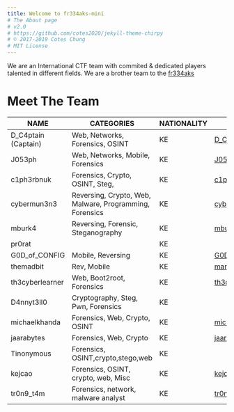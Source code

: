 ```yaml
---
title: Welcome to fr334aks-mini
# The About page
# v2.0
# https://github.com/cotes2020/jekyll-theme-chirpy
# © 2017-2019 Cotes Chung
# MIT License
---
```


We are an International CTF team with commited & dedicated players talented in different fields. We are a brother team to the [fr334aks](https://fr334aks.github.io/)

# Meet The Team

| NAME                 | CATEGORIES                      | NATIONALITY | BLOG                                      | X                                          | GITHUB                                     |
|----------------------|-----------------------------------------|-------------|-------------------------------------------|--------------------------------------------|--------------------------------------------|
| D_C4ptain (Captain)  | Web, Networks, Forensics, OSINT | KE          | [D_C4ptain](http://d-c4ptain.github.io/)  | [@d_c4ptain](https://x.com/d_c4ptain)      | [d_c4ptain](https://github.com/d-c4ptain)  |
| J053ph               | Web, Networks, Mobile, Forensics| KE          | [J053ph](https://josephkimiri.github.io/)  |                     [J053ph ](https://x.com/mashkimiri)               | [J053ph](https://github.com/josephkimiri/) |
| c1ph3rbnuk               | Forensics, Crypto, OSINT, Steg, | KE          | [c1ph3rbnuk](https://c1ph3rbnuk.github.io/)  |                     [c1ph3rbnuk](https://x.com/c1ph3rbnuk)               | [c1ph3rbnuk](https://github.com/c1ph3rbnuk/) |
| cybermun3n3               | Reversing, Crypto, Web, Malware, Programming, Forensics | KE          | [cyb3rmun3n3](https://cybermunene.com)  |                     [cyb3rmun3n3](https://x.com/cybermunene)               | [cyb3rmun3n3](https://github.com/cyb3rmun3n3/) |
| mburk4              |Reversing, Forensic, Steganography | KE          | [mburk4](https://mburukaranja.me)  | [mburk4](https://x.com/mburu_karanja_) | [mburk4](https://github.com/mburu-karanja)|
| pr0rat            || KE          |  | | |
| G0D_of_CONFIG               | Mobile, Reversing| KE          | [G0D_of_CONFIG](https://noahmugaya.hashnode.dev/)  |                                   |  |
| themadbit          | Rev, Mobile                | KE |              [marktanui.com](https://mobisec.marktanui.com)     |                                   | [themadbit](https://github.com/themadbit)|
|th3cyberlearner |Web, Boot2root, Forensics|KE|[th3cyberlearner](https://thecyberlearner.github.io/)|[th3cyberlearner](https://x.com/th3cyberlearner)|[th3cyberlearner](https://github.com/wambuapeter)|
|D4nnyt3ll0|Cryptography, Steg, Pwn, Forensics|KE|[]()|[]()|[]()|
|michaelkhanda|Forensics, Web, Crypto, OSINT|KE|[michaelkhanda](https://medium.com/@michaelkhanda006)|[]()|[]()|
|jaarabytes|Forensics, Web, Crypto|KE|[jaarabytes](https://jaarabytes.vercel.app/)|[jaarabytes]()|[jaarabytes]()|
|Tinonymous |Forensics, OSINT,crypto,stego,web|KE|[]()|[]()|[]()|
|kejcao |Forensics, OSINT, crypto, web, Misc|KE|[kejcao ](https://kejcao.github.io/)|[]()|[]()|
|tr0n9_t4m |Forensics, network, malware analyst|KE|[tr0n9_t4m ](https://kejcao.github.io/)|[]()|[]()|




<script type="text/javascript" src="https://cdnjs.buymeacoffee.com/1.0.0/button.prod.min.js" data-name="bmc-button" data-slug="fr334aksmiF" data-color="#000000" data-emoji=""  data-font="Cookie" data-text="Buy me a coffee" data-outline-color="#000000" data-font-color="#ffffff" data-coffee-color="#FFDD00" ></script>
